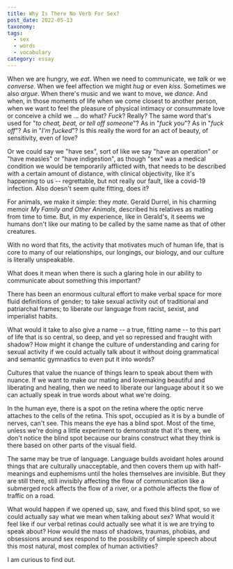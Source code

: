```yaml
---
title: Why Is There No Verb For Sex?
post_date: 2022-05-13
taxonomy: 
tags:
  - sex
  - words
  - vocabulary
category: essay
---
```



When we are hungry, we *eat*. When we need to communicate, we *talk* or we *converse*. When we feel affection we might *hug* or even *kiss*. Sometimes we also *argue*. When there's music and we want to move, we *dance*. And when, in those moments of life when we come closest to another person, when we want to feel the pleasure of physical intimacy or consummate love or conceive a child we ... do what? *Fuck*? Really? The same word that's used for "*to cheat, beat, or tell off someone*"? As in "*fuck you*"? As in "*fuck off*"? As in "*I'm fucked*"? Is this really the word for an act of beauty, of sensitivity, even of love?

Or we could say we "have sex", sort of like we say "have an operation" or "have measles" or "have indigestion", as though "sex" was a medical condition we would be temporarily afflicted with, that needs to be described with a certain amount of distance, with clinical objectivity, like it's happening to us -- regrettable, but not really our fault, like a covid-19 infection. Also doesn't seem quite fitting, does it?

For animals, we make it simple: they *mate*. Gerald Durrel, in his charming memoir *My Family and Other Animals*, described his relatives as mating from time to time. But, in my experience, like in Gerald's, it seems we humans don't like our mating to be called by the same name as that of other creatures. 

With no word that fits, the activity that motivates much of human life, that is core to many of our relationships, our longings, our biology, and our culture is literally unspeakable.

What does it mean when there is such a glaring hole in our ability to communicate about something this important?

There has been an enormous cultural effort to make verbal space for more fluid definitions of gender; to take sexual activity out of traditional and patriarchal frames; to liberate our language from racist, sexist, and imperialist habits. 

What would it take to also give a name -- a true, fitting name -- to this part of life that is so central, so deep, and yet so repressed and fraught with shadow? How might it change the culture of understanding and caring for sexual activity if we could actually talk about it without doing grammatical and semantic gymnastics to even put it into words?

Cultures that value the nuance of things learn to speak about them with nuance. If we want to make our mating and lovemaking beautiful and liberating and healing, then we need to liberate our language about it so we can actually speak in true words about what we're doing. 

In the human eye, there is a spot on the retina where the optic nerve attaches to the cells of the retina. This spot, occupied as it is by a bundle of nerves, can't see. This means the eye has a blind spot. Most of the time, unless we're doing a little experiment to demonstrate that it's there, we don't notice the blind spot because our brains construct what they think is there based on other parts of the visual field. 

The same may be true of language. Language builds avoidant holes around things that are culturally unacceptable, and then covers them up with half-meanings and euphemisms until the holes themselves are invisible. But they are still there, still invisibly affecting the flow of communication like a submerged rock affects the flow of a river, or a pothole affects the flow of traffic on a road.

What would happen if we opened up, saw, and fixed this blind spot, so we could actually say what we mean when talking about sex? What would it feel like if our verbal retinas could actually see what it is we are trying to speak about? How would the mass of shadows, traumas, phobias, and obsessions around sex respond to the possibility of simple speech about this most natural, most complex of human activities?

I am curious to find out.











